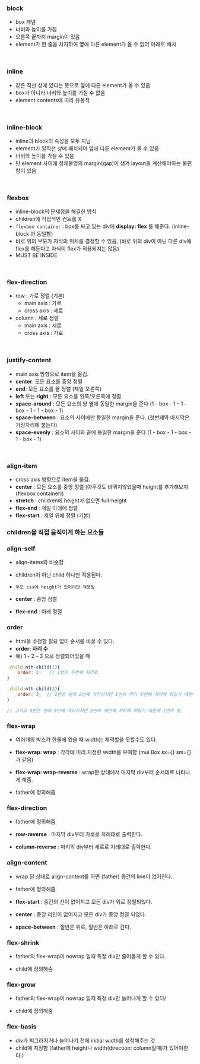 ### block

- box 개념
- 너비와 높이를 가짐
- 오른쪽 끝까지 margin이 있음
- element가 한 줄을 차지하여 옆에 다른 element가 올 수 없어 아래로 배치

<br />

### inline

- 같은 직선 상에 있다는 뜻으로 옆에 다른 element가 올 수 있음
- box가 아니라 너비와 높이를 가질 수 없음
- element contents에 따라 유동적

<br />

### inline-block

- inline과 block의 속성을 모두 지님
- element가 일직선 상에 배치되어 옆에 다른 element가 올 수 있음
- 너비와 높이를 가질 수 있음
- 단 element 사이에 정체불명의 margin(gap)이 생겨 layout을 계산해야하는 불편함이 있음

<br />

### flexbox

- inline-block의 문제점을 해결한 방식
- children에 직접적인 컨트롤 X
- `flexbox container` : box를 싸고 있는 div에 **************************display: flex************************** 를 해준다. (inline-block 과 동일함)
- 바로 위의 부모가 자식의 위치를 결정할 수 있음. (바로 위의 div이 아닌 다른 div에 flex를 해둔다고 자식이 flex가 적용되지는 않음)
- MUST BE INSIDE

<br />

### flex-direction

- row : 가로 정렬 (기본)
    - main axis : 가로
    - cross axis : 세로
- column : 세로 정렬
    - main axis : 세로
    - cross axis : 가로

<br />

### justify-content

- main axis 방향으로 item을 옮김.
- **center**: 모든 요소를 중앙 정렬
- **end**: 모든 요소를 끝 정렬 (제일 오른쪽)
- **left** 또는 **right** : 모든 요소를 왼쪽/오른쪽에 정렬
- **space-around** : 모든 요소의 양 옆에 동일한 margin을 준다 (1 - box - 1 - 1 - box - 1 - 1 - box - 1)
- **space-between** : 요소의 사이에만 동일한 margin을 준다. (첫번쨰와 마지막은 가장자리에 붙는다)
- **space-evenly** : 요소의 사이와 끝에 동일한 margin을 준다 (1 - box - 1 - box - 1 - box  - 1)

<br />

### align-item

- cross axis 방향으로 item을 옮김.
- **center** : 모든 요소를 중앙 정렬 (아무것도 바뀌지않았을때 height를 추가해보자 (flexbox container))
- **************stretch************** : children에 height가 없으면 full-height
- ****************flex-end****************  : 제일 아래에 정렬
- ********flex-start******** : 제일 위에 정렬 (기본)

### children을 직접 움직이게 하는 요소들

### align-self

- align-items와 비슷함
- children이 아닌 child 하나만 적용된다.
- `부모 css에 height가 있어야만 적용됨`
- ************center************ : 중앙 정렬
    
    
- ****************flex-end**************** : 아래 정렬
    

### order

- html을 수정할 필요 없이 순서를 바꿀 수 있다.
- **************************************order: 자리 수**************************************
- 예) 1 - 2 - 3 으로 정렬되어있을 때

```jsx
.child:nth-child(1){
	order: 2;   // 1번은 두번째 자리로
}

.child:nth-child(2){
	order: 2;  // 2번은 원래 2번째 자리이지만 1번이 이미 두번째 자리에 와있기 때문에 3번이 됨.
}

// 그리고 3번은 원래 3번째 자리이지만 2번이 세번째 자리에 와있기 때문에 1번이 됨.
```

### flex-wrap

- 여러개의 박스가 한줄에 있을 때 width는 제역할을 못할수도 있다.
- **********flex-wrap: wrap********** : 각각에 미리 지정한 width를 부여함 (mui Box sx={} sm={} 과 같음)
    
- ********************flex-wrap: wrap-reverse******************** : wrap한 상태에서 마지막 div부터 순서대로 나타나게 해줌.
    
- father에 정의해줌


### flex-direction

- father에 정의해줌

- **********************row-reverse********************** : 마지막 div부터 가로로 차례대로 출력한다.
    
- ******column-reverse****** : 마지막 div부터 세로로 차례대로 출력한다.
    

### align-content

- wrap 된 상태로 align-content를 하면 (father) 중간의 line이 없어진다.

- father에 정의해줌

- ********************flex-start******************** : 중간의 선이 없어지고 모든 div가 위로 정렬되었다.

- ************center :************ 중앙 라인이 없어지고 모든 div가 중앙 정렬 되었다.
    
- **************************space-between************************** : 절반은 위로, 절반은 아래로 간다.
    
    

### flex-shrink

- father의 flex-wrap이 nowrap 일때 특정 div만 줄어들게 할 수 있다.

- child에 정의해줌

### flex-grow

- father의 flex-wrap이 nowrap 일때 특정 div만 늘어나게 할 수 있다/

- child에 정의해줌
    

### flex-basis

- div가 찌그러지거나 늘어나기 전에 initial width를 설정해주는 것
- child에 지정함 (father에 height나 width(direction: column일때)가 있어야한다.)
